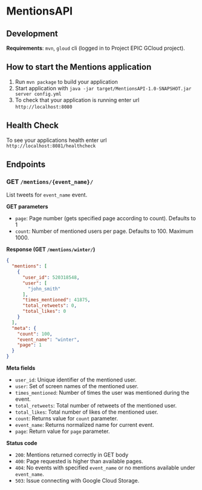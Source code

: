 # MentionsAPI

## Development

**Requirements**: `mvn`, `gloud` cli (logged in to Project EPIC GCloud project).

How to start the Mentions application
---

1. Run `mvn package` to build your application
1. Start application with `java -jar target/MentionsAPI-1.0-SNAPSHOT.jar server config.yml`
1. To check that your application is running enter url `http://localhost:8080`

Health Check
---

To see your applications health enter url `http://localhost:8081/healthcheck`

## Endpoints

### GET `/mentions/{event_name}/`

List tweets for `event_name` event.

**GET parameters**
- `page`: Page number (gets specified page according to count). Defaults to 1
- `count`: Number of mentioned users per page. Defaults to 100. Maximum 1000.




**Response (GET `/mentions/winter/`)**
```json
{
  "mentions": [
    {
      "user_id": 520318548,
      "user": [
        "john_smith"
      ],
      "times_mentioned": 41875,
      "total_retweets": 0,
      "total_likes": 0
    }
  ],
  "meta": {
    "count": 100,
    "event_name": "winter",
    "page": 1
  }
}
```
**Meta fields**


- `user_id`: Unique identifier of the mentioned user.
- `user`: Set of screen names of the mentioned user.
- `times_mentioned`: Number of times the user was mentioned during the event.
- `total_retweets`: Total number of retweets of the mentioned user.
- `total_likes`: Total number of likes of the mentioned user.
- `count`: Returns value for `count` parameter.
- `event_name`: Returns normalized name for current event.
- `page`: Return value for `page` parameter.

**Status code**

- `200`: Mentions returned correctly in GET body
- `400`: Page requested is higher than available pages.
- `404`: No events with specified `event_name` or no mentions available under `event_name`.
- `503`: Issue connecting with Google Cloud Storage.

